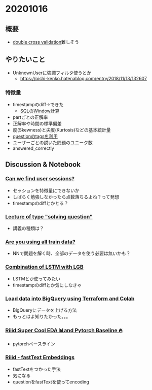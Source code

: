 # 20201016
## 概要
- [double cross validation](https://www.kaggle.com/ilialar/riiid-5-folds-double-validation/comments)難しそう

## やりたいこと
- UnknownUserに強調フィルタ使うとか
  - https://oishi-kenko.hatenablog.com/entry/2018/11/13/132607
  
### 特徴量
- timestampのdiff→できた
  - [SQLのWindow計算](https://qiita.com/kota_fujimura/items/71d76f0e131b014ee23a)
- partごとの正解率
- 正解率や時間の標準偏差
- 度(Skewness)と尖度(Kurtosis)などの基本統計量
- [questionのtagsを利用](https://www.kaggle.com/jsylas/riiid-lgbm-starter)
- ユーザーごとの説いた問題のユニーク数
- answered_correctly


## Discussion & Notebook
### [Can we find user sessions?](https://www.kaggle.com/c/riiid-test-answer-prediction/discussion/191019)
- セッションを特徴量にできないか
- しばらく勉強しなかったら点数落ちるよね？って発想
- timestampのdiffとかとる？

### [Lecture of type "solving question"](https://www.kaggle.com/c/riiid-test-answer-prediction/discussion/191053)
- 講義の種類は？

### [Are you using all train data?](https://www.kaggle.com/c/riiid-test-answer-prediction/discussion/191191)
- NNで問題を解く時、全部のデータを使う必要は無いかも？

### [Combination of LSTM with LGB](https://www.kaggle.com/c/riiid-test-answer-prediction/discussion/191215)
- LSTMとか使ってみたい
- timestampのdiffとか気にしなきゃ

### [Load data into BigQuery using Terraform and Colab](https://www.kaggle.com/c/riiid-test-answer-prediction/discussion/191328)
- BigQueryにデータを上げる方法
- もっとはよ知りたかった。。。

### [Riiid:Super Cool EDA 📊and Pytorch Baseline 🔥](https://www.kaggle.com/maunish/riiid-super-cool-eda-and-pytorch-baseline#Pytorch-Baseline-Model-%F0%9F%94%A5)
- pytorchベースライン

### [Riiid - fastText Embeddings](https://www.kaggle.com/tuckerarrants/riiid-fasttext-embeddings)
- fastTextをつかった手法
- 気になる
- questionをfastTextを使ってencoding
